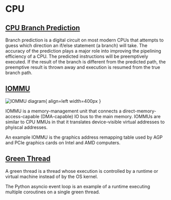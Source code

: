 # CPU

## [CPU Branch Prediction](https://en.wikipedia.org/wiki/Branch_predictor) <!-- md:optimization -->

Branch prediction is a digital circuit on most modern CPUs that attempts to guess which direction an if/else statement (a branch) will take. The accuracy of the prediction plays a major role into improving the pipelining efficiency of a CPU. The predicted instructions will be preemptively executed. If the result of the branch is different from the predicted path, the preemptive result is thrown away and execution is resumed from the true branch path.

## [IOMMU](https://en.wikipedia.org/wiki/Input%E2%80%93output_memory_management_unit)

![IOMMU diagram](https://upload.wikimedia.org/wikipedia/commons/d/d6/MMU_and_IOMMU.svg){ align=left width=400px }

IOMMU is a memory-management unit that connects a direct-memory-access-capable (DMA-capable) IO bus to the main memory. IOMMUs are similar to CPU MMUs in that it translates device-visible virtual addresses to phyiscal addresses.

An example IOMMU is the graphics address remapping table used by AGP and PCIe graphics cards on Intel and AMD computers.

## [Green Thread](https://en.wikipedia.org/wiki/Green_thread)

A green thread is a thread whose execution is controlled by a runtime or virtual machine instead of by the OS kernel.

The Python asyncio event loop is an example of a runtime executing multiple coroutines on a single green thread.